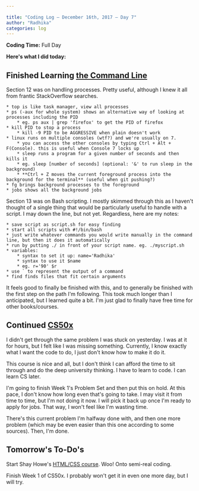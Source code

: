 ```yaml
---
 
title: "Coding Log — December 16th, 2017 — Day 7"
author: "Radhika"
categories: log
---
```


**Coding Time:** Full Day

**Here's what I did today:**

## Finished Learning [the Command Line](https://ryanstutorials.net/linuxtutorial/)

Section 12 was on handling processes. Pretty useful, although I knew it all from frantic StackOverflow searches.

```
* top is like task manager, view all processes
* ps (-aux for whole system) shows an alternative way of looking at processes including the PID
	* eg. ps aux | grep 'firefox' to get the PID of firefox
* kill PID to stop a process
	* kill -9 PID to be AGGRESSIVE when plain doesn't work
* linux runs on multiple consoles (wtf?) and we're usually on 7.
	* you can access the other consoles by typing Ctrl + Alt + F(Console). this is useful when Console 7 locks up
	* sleep runs a program for a given number of seconds and then kills it
	* eg. sleep [number of seconds] (optional: '&' to run sleep in the background)
	* **Ctrl + Z moves the current foreground process into the background for the terminal** (useful when git pushing?)
* fg brings background processes to the foreground
* jobs shows all the background jobs
```

Section 13 was on Bash scripting. I mostly skimmed through this as I haven't thought of a single thing that would be particularly useful to handle with a script. I may down the line, but not yet. Regardless, here are my notes:

```
* save script as script.sh for easy finding
* start all scripts with #!/bin/bash
* just write whatever commands you would write manually in the command line, but then it does it automatically
* run by putting ./ in front of your script name. eg. ./myscript.sh
* variables:
	* syntax to set it up: name='Radhika'
	* syntax to use it $name
	* eg. r='90' $r
* use ` to represent the output of a command
* find finds files that fit certain arguments
```

It feels good to finally be finished with this, and to generally be finished with the first step on the path I'm following. This took much longer than I anticipated, but I learned quite a bit. I'm just glad to finally have free time for other books/courses.

## Continued [CS50x](https://www.edx.org/course/introduction-computer-science-harvardx-cs50x)

I didn't get through the same problem I was stuck on yesterday. I was at it for hours, but I felt like I was missing something. Currently, I know exactly what I want the code to do, I just don't know how to make it do it.

This course is nice and all, but I don't think I can afford the time to sit through and do the deep university thinking. I have to learn to code. I can learn CS later.

I'm going to finish Week 1's Problem Set and then put this on hold. At this pace, I don't know how long even that's going to take. I may visit it from time to time, but I'm not doing it now. I will pick it back up once I'm ready to apply for jobs. That way, I won't feel like I'm wasting time.

There's this current problem I'm halfway done with, and then one more problem (which may be even easier than this one according to some sources). Then, I'm done.

## Tomorrow's To-Do's

Start Shay Howe's [HTML/CSS course](https://learn.shayhowe.com/html-css/). Woo! Onto semi-real coding.

Finish Week 1 of CS50x. I probably won't get it in even one more day, but I will try.
